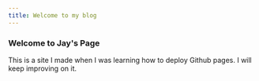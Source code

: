 ```yaml
---
title: Welcome to my blog
---
```


### Welcome to Jay's Page

This is a site I made when I was learning how to deploy Github pages. I will keep improving on it.
